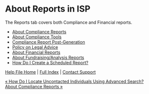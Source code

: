  About Reports in ISP
==========

The Reports tab covers both Compliance and Financial reports.

* [About Compliance Reports](https://ispolitical.com/About-Compliance-Reports)
* [About Compliance Tools](https://ispolitical.com/About-Compliance-Tools)
* [Compliance Report Post-Generation](https://ispolitical.com/Compliance-Report-Post-Generation)
* [Policy on Legal Advice](https://ispolitical.com/Policy-on-Legal-Advice)
* [About Financial Reports](https://ispolitical.com/About-Financial-Reports)
* [About Fundraising/Analysis Reports](https://ispolitical.com/About-Fundraising-Analysis-Reports)
* [How Do I Create a Scheduled Report?](https://ispolitical.com/How-Do-I-Create-a-Scheduled-Report)

[Help File Home](/help/) | [Full Index](/Help-File-Directory/) | [Contact Support](mailto:support@ISPolitical.com)

[« How Do I Locate Uncontacted Individuals Using Advanced Search?](/How-Do-I-Locate-Uncontacted-Individuals-Using-Advanced-Search)  
[About Compliance Reports »](/About-Compliance-Reports)